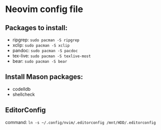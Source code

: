 # Neovim config file

## Packages to install:
* ripgrep: `sudo pacman -S ripgrep`
* xclip: `sudo pacman -S xclip`
* pandoc: `sudo pacman -S pacdoc`
* tex-live: `sudo pacman -S texlive-most`
* bear: `sudo pacman -S bear`

## Install Mason packages:
* codelldb
* shellcheck

## EditorConfig
command: `ln -s ~/.config/nvim/.editorconfig /mnt/HDD/.editorconfig`